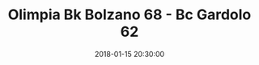 ---
title: Olimpia Bk Bolzano 68 - Bc Gardolo 62
date: 2018-01-15 20:30:00
squadra-a: Bc Gardolo
punteggio-a: 62
squadra-b: Olimpia Bk Bolzano
punteggio-b: 68
partite/squadra: promozione-17-18
luogo: Pal. Scuola Media "E. Fermi"
categoria: promozione
---